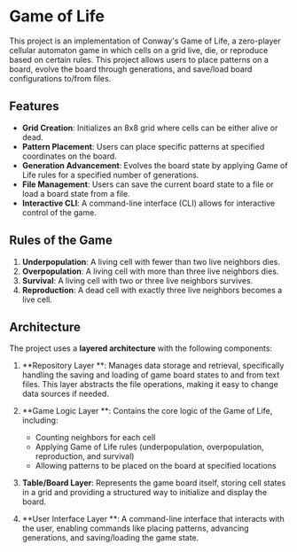 # Game of Life

This project is an implementation of Conway's Game of Life, a zero-player cellular automaton game in which cells on a grid live, die, or reproduce based on certain rules. This project allows users to place patterns on a board, evolve the board through generations, and save/load board configurations to/from files.

## Features
- **Grid Creation**: Initializes an 8x8 grid where cells can be either alive or dead.
- **Pattern Placement**: Users can place specific patterns at specified coordinates on the board.
- **Generation Advancement**: Evolves the board state by applying Game of Life rules for a specified number of generations.
- **File Management**: Users can save the current board state to a file or load a board state from a file.
- **Interactive CLI**: A command-line interface (CLI) allows for interactive control of the game.

## Rules of the Game
1. **Underpopulation**: A living cell with fewer than two live neighbors dies.
2. **Overpopulation**: A living cell with more than three live neighbors dies.
3. **Survival**: A living cell with two or three live neighbors survives.
4. **Reproduction**: A dead cell with exactly three live neighbors becomes a live cell.

## Architecture

The project uses a **layered architecture** with the following components:

1. **Repository Layer **: Manages data storage and retrieval, specifically handling the saving and loading of game board states to and from text files. This layer abstracts the file operations, making it easy to change data sources if needed.

2. **Game Logic Layer **: Contains the core logic of the Game of Life, including:
   - Counting neighbors for each cell
   - Applying Game of Life rules (underpopulation, overpopulation, reproduction, and survival)
   - Allowing patterns to be placed on the board at specified locations

3. **Table/Board Layer**: Represents the game board itself, storing cell states in a grid and providing a structured way to initialize and display the board.

4. **User Interface Layer **: A command-line interface that interacts with the user, enabling commands like placing patterns, advancing generations, and saving/loading the game state.

